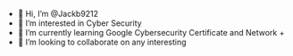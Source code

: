 - 👋 Hi, I’m @Jackb9212
- 👀 I’m interested in Cyber Security 
- 🌱 I’m currently learning Google Cybersecurity Certificate and Network + 
- 💞️ I’m looking to collaborate on any interesting 

<!---
--->
